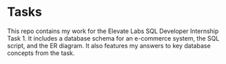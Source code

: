 # Tasks
This repo contains my work for the Elevate Labs SQL Developer Internship Task 1. It includes a database schema for an e-commerce system, the SQL script, and the ER diagram. It also features my answers to key database concepts from the task.
